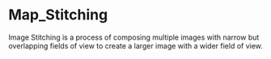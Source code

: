 # Map_Stitching
Image Stitching is a process of composing multiple images with narrow but overlapping fields of view to create a larger image with a wider field of view.

